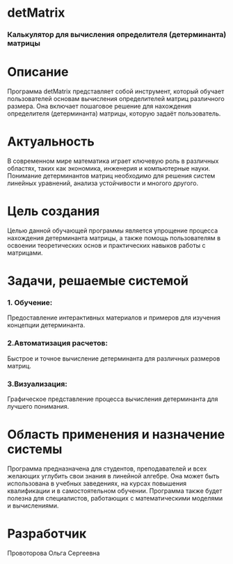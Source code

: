 # detMatrix
### Калькулятор для вычисления определителя (детерминанта) матрицы

# Описание
Программа detMatrix представляет собой инструмент, который обучает пользователей основам вычисления определителей матриц различного размера. Она включает пошаговое решение для нахождения определителя (детерминанта) матрицы, которую задаёт пользователь.

# Актуальность
В современном мире математика играет ключевую роль в различных областях, таких как экономика, инженерия и компьютерные науки. Понимание детерминантов матриц необходимо для решения систем линейных уравнений, анализа устойчивости и многого другого.

# Цель создания
Целью данной обучающей программы является упрощение процесса нахождения детерминанта матрицы, а также помощь пользователям в освоении теоретических основ и практических навыков работы с матрицами.

# Задачи, решаемые системой
### 1. Обучение: 
Предоставление интерактивных материалов и примеров для изучения концепции детерминанта.
### 2.Автоматизация расчетов: 
Быстрое и точное вычисление детерминанта для различных размеров матриц.
### 3.Визуализация: 
Графическое представление процесса вычисления детерминанта для лучшего понимания.

# Область применения и назначение системы
Программа предназначена для студентов, преподавателей и всех желающих углубить свои знания в линейной алгебре. Она может быть использована в учебных заведениях, на курсах повышения квалификации и в самостоятельном обучении. Программа также будет полезна для специалистов, работающих с математическими моделями и вычислениями. 

# Разработчик
Провоторова Ольга Сергеевна
